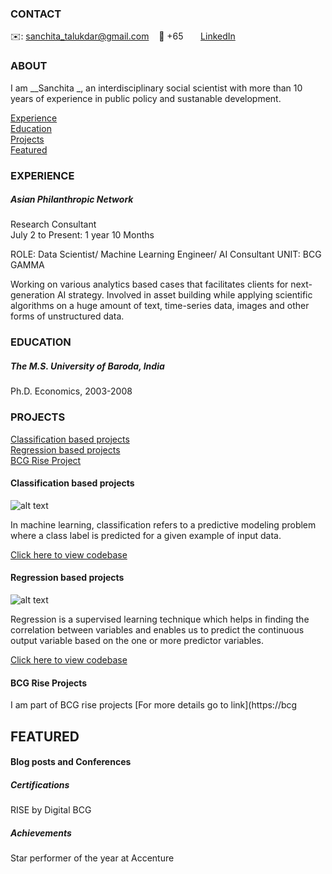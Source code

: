 <!-- CONTACT Section Starts -->
### CONTACT

<!-- Add your details -->
✉️: sanchita_talukdar@gmail.com
&nbsp;&nbsp; 📲 +65
&nbsp;&nbsp;&nbsp;&nbsp;&nbsp; [LinkedIn](https://www.linkedin.com/in/sanchita-talukdar-ph-d-907b281/) 

<!-- CONTACT Section Ends -->

<!-- ABOUT Section Starts -->
### ABOUT
<!-- Add link to your picture --

![alt text](https://raw.githubusercontent.com/krvishwesh54/Kumar-Vishwesh/main/images/profile.jpg)

<!-- Add your details -->

I am __Sanchita _, an interdisciplinary social scientist with more than 10 years of experience in public policy and sustanable development.


<!-- Add link to the sections -->
[Experience](#experience) <br>
[Education](#education) <br>
[Projects](#projects) <br>
[Featured](#featured) <br> 

<!-- ABOUT Section Ends -->

<!-- EXPERIENCE Section Starts -->
### EXPERIENCE
<!-- Add your details -->
##### Asian Philanthropic Network
Research Consultant<br>
July 2 to Present: 1 year 10 Months

ROLE: Data Scientist/ Machine Learning Engineer/ AI Consultant
UNIT: BCG GAMMA

Working on various analytics based cases that facilitates clients for next-generation AI strategy. Involved in asset building while applying scientific algorithms on a huge amount of text, time-series data, images and other forms of unstructured data.

<!-- EXPERIENCE Section Ends -->

<!-- EDUCATION Section Starts -->
### EDUCATION
<!-- Add your details --> 
##### The M.S. University of Baroda, India
Ph.D. Economics, 2003-2008

<!-- EDUCATION Section Ends -->

<!-- PROJECTS Section Starts -->
### PROJECTS
<!-- Add your details -->

[Classification based projects](#classification-based-projects) <br>
[Regression based projects](#regression-based-projects) <br>
[BCG Rise Project ](#bcg-rise-project) <br>

<!-- Add your details -->

#### Classification based projects
![alt text](https://raw.githubusercontent.com/krvishwesh54/Kumar-Vishwesh/main/images/Classification.png)

In machine learning, classification refers to a predictive modeling problem where a class label is predicted for a given example of input data.

[Click here to view codebase](https://github.com/krvishwesh54/DataScience_DeepLearning_MachineLearning/tree/master/Classification)

#### Regression based projects
![alt text](https://raw.githubusercontent.com/krvishwesh54/Kumar-Vishwesh/main/images/Regression.jpg)

Regression is a supervised learning technique which helps in finding the correlation between variables and enables us to predict the continuous output variable based on the one or more predictor variables.

[Click here to view codebase](https://github.com/krvishwesh54/DataScience_DeepLearning_MachineLearning/tree/master/Regression)


#### BCG Rise Projects
I am part of BCG rise projects
[For more details go to link](https://bcg
<!-- PROJECTS Section Ends -->

<!-- FEATURED Section Starts -->
## FEATURED
<!-- Add your details -->

#### Blog posts and Conferences

##### Certifications
RISE by Digital BCG
##### Achievements
Star performer of the year at Accenture
<!-- FEATURED Section Ends -->

